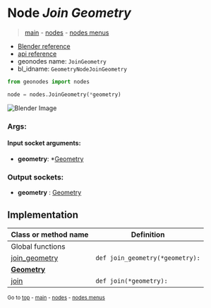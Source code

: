 # Node *Join Geometry*

> [main](../structure.md) - [nodes](nodes.md) - [nodes menus](nodes_menus.md)

- [Blender reference](https://docs.blender.org/manual/en/latest/modeling/geometry_nodes/geometry/join_geometry.html)
- [api reference](https://docs.blender.org/api/current/bpy.types.GeometryNodeJoinGeometry.html)
- geonodes name: `JoinGeometry`
- bl_idname: `GeometryNodeJoinGeometry`

```python
from geonodes import nodes

node = nodes.JoinGeometry(*geometry)
```

![Blender Image](https://docs.blender.org/manual/en/latest/_images/node-types_GeometryNodeJoinGeometry.webp)

### Args:

#### Input socket arguments:

- **geometry**: *[Geometry](Geometry.md)

### Output sockets:

- **geometry** : [Geometry](Geometry.md)

## Implementation

| Class or method name | Definition |
|----------------------|------------|
| Global functions |
| [join_geometry](A.md#join_geometry) | `def join_geometry(*geometry):` |
| **[Geometry](Geometry.md)** |
| [join](Geometry.md#join) | `def join(*geometry):` |

<sub>Go to [top](#node-Join-Geometry) - [main](../structure.md) - [nodes](nodes.md) - [nodes menus](nodes_menus.md)</sub>

